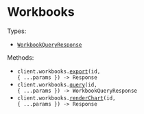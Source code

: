# Workbooks

Types:

- <code><a href="./src/resources/workbooks.ts">WorkbookQueryResponse</a></code>

Methods:

- <code title="post /v1/workbooks/{id}/export">client.workbooks.<a href="./src/resources/workbooks.ts">export</a>(id, { ...params }) -> Response</code>
- <code title="post /v1/workbooks/{id}/query">client.workbooks.<a href="./src/resources/workbooks.ts">query</a>(id, { ...params }) -> WorkbookQueryResponse</code>
- <code title="post /v1/workbooks/{id}/chart">client.workbooks.<a href="./src/resources/workbooks.ts">renderChart</a>(id, { ...params }) -> Response</code>
